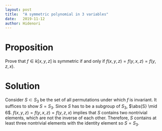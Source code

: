 ```yaml
---
layout: post
title:  "A symmetric polynomial in 3 variables"
date:   2019-11-12
author: Hidenori
---
```


# Proposition
Prove that $f \in k[x, y, z]$ is symmetric if and only if $f(x, y, z) = f(y, x, z) = f(y, z, x)$.

# Solution
Consider $S \subset S_3$ be the set of all permutations under which $f$ is invariant.
It suffices to show $S = S_3$.
Since $S$ has to be a subgroup of $S_3$, $\abs{S} \mid 6$.
$f(x, y, z) = f(y, x, z) = f(y, z, x)$ implies that $S$ contains two nontrivial elements, which are not the inverse of each other.
Therefore, $S$ contains at least three nontrivial elements with the identity element so $S = S_3$.
